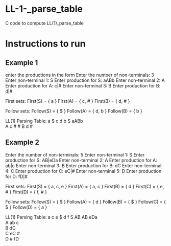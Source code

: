 # LL-1-_parse_table
C code to compute LL(1)_parse_table
# Instructions to run

## Example 1
enter the productions in the form
Enter the number of non-terminals: 3
Enter non-terminal 1: S
Enter production for S: aABb
Enter non-terminal 2: A
Enter production for A: c|#
Enter non-terminal 3: B
Enter production for B: d|#

First sets:
First(S) = { a }
First(A) = { c, # }
First(B) = { d, # }

Follow sets:
Follow(S) = { $ }
Follow(A) = { d, b }
Follow(B) = { b }

LL(1) Parsing Table:
                   a         $         c         d         b
         S      aABb                                        
         A                             c         #         #
         B                                       d         #

## Example 2
Enter the number of non-terminals: 5
Enter non-terminal 1: S
Enter production for S: AB|eDa
Enter non-terminal 2: A
Enter production for A: ab|c
Enter non-terminal 3: B
Enter production for B: dC
Enter non-terminal 4: C
Enter production for C: eC|#
Enter non-terminal 5: D
Enter production for D: fD|#

First sets:
First(S) = { a, c, e }
First(A) = { a, c }
First(B) = { d }
First(C) = { e, # }
First(D) = { f, # }

Follow sets:
Follow(S) = { $ }
Follow(A) = { d }
Follow(B) = { $ }
Follow(C) = { $ }
Follow(D) = { a }

LL(1) Parsing Table:
                   a         c         e         $         d         f
         S        AB        AB       eDa                              
         A        ab         c                                        
         B                                                dC          
         C                            eC         #                    
         D         #                                                fD

